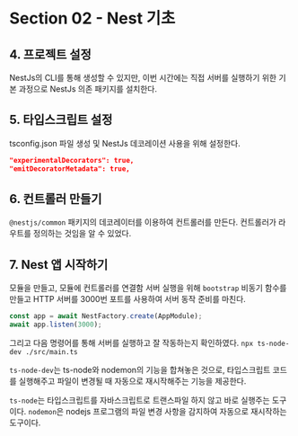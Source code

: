 # Section 02 - Nest 기초

## 4. 프로젝트 설정

NestJs의 CLI를 통해 생성할 수 있지만, 이번 시간에는 직접 서버를 실행하기 위한 기본 과정으로 NestJs 의존 패키지를 설치한다.

## 5. 타입스크립트 설정

tsconfig.json 파일 생성 및 NestJs 데코레이션 사용을 위해 설정한다.

```json
"experimentalDecorators": true,
"emitDecoratorMetadata": true,
```

## 6. 컨트롤러 만들기

`@nestjs/common` 패키지의 데코레이터를 이용하여 컨트롤러를 만든다.
컨트롤러가 라우트를 정의하는 것임을 알 수 있었다.

## 7. Nest 앱 시작하기

모듈을 만들고, 모듈에 컨트롤러를 연결함
서버 실행을 위해 `bootstrap` 비동기 함수를 만들고
HTTP 서버를 3000번 포트를 사용하여 서버 동작 준비를 마친다.

```ts
const app = await NestFactory.create(AppModule);
await app.listen(3000);
```

그리고 다음 명령어를 통해 서버를 실행하고 잘 작동하는지 확인하였다.
`npx ts-node-dev ./src/main.ts`

`ts-node-dev`는 ts-node와 nodemon의 기능을 합쳐놓은 것으로, 타입스크립트 코드를 실행해주고 파일이 변경될 때 자동으로 재시작해주는 기능을 제공한다.

`ts-node`는 타입스크립트를 자바스크립트로 트랜스파일 하지 않고 바로 실행주는 도구이다.
`nodemon`은 nodejs 프로그램의 파일 변경 사항을 감지하여 자동으로 재시작하는 도구이다.
